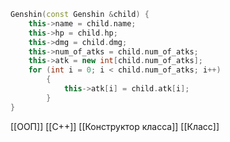 ```c++
Genshin(const Genshin &child) {
	this->name = child.name;
	this->hp = child.hp;
	this->dmg = child.dmg;
	this->num_of_atks = child.num_of_atks;
	this->atk = new int[child.num_of_atks];
	for (int i = 0; i < child.num_of_atks; i++)
		{
			this->atk[i] = child.atk[i];
		}
}
```
[[ООП]] [[C++]] [[Конструктор класса]] [[Класс]]